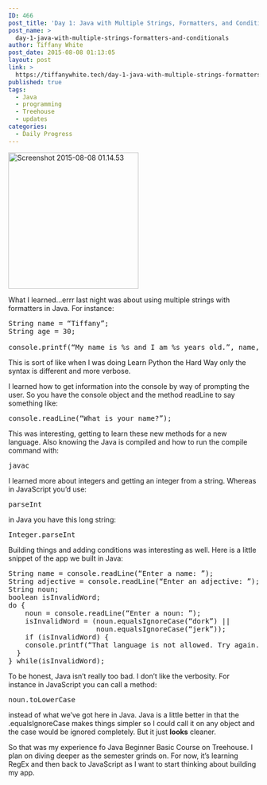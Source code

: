 ```yaml
---
ID: 466
post_title: 'Day 1: Java with Multiple Strings, Formatters, and Conditionals'
post_name: >
  day-1-java-with-multiple-strings-formatters-and-conditionals
author: Tiffany White
post_date: 2015-08-08 01:13:05
layout: post
link: >
  https://tiffanywhite.tech/day-1-java-with-multiple-strings-formatters-and-conditionals/
published: true
tags:
  - Java
  - programming
  - Treehouse
  - updates
categories:
  - Daily Progress
---
```

<a href="http://helloburgh.me/wp-content/uploads/2015/08/Screenshot-2015-08-08-01.14.53.png"><img class="aligncenter size-full wp-image-471" src="http://helloburgh.me/wp-content/uploads/2015/08/Screenshot-2015-08-08-01.14.53.png" alt="Screenshot 2015-08-08 01.14.53" width="262" height="274" /></a>

What I learned…errr last night was about using multiple strings with formatters in Java. For instance:
<pre class="lang:java decode:1 " >
String name = “Tiffany”;
String age = 30;

console.printf(“My name is %s and I am %s years old.”, name, age);
</pre>

This is sort of like when I was doing Learn Python the Hard Way only the syntax is different and more verbose.

I learned how to get information into the console by way of prompting the user. So you have the console object and the method readLine to say something like:

<pre class="lang:java decode:1 " >
console.readLine(“What is your name?”);
</pre>

This was interesting, getting to learn these new methods for a new language. Also knowing the Java is compiled and how to run the compile command with:

<pre class="lang:java decode:1 " >
javac
</pre>

I learned more about integers and getting an integer from a string. Whereas in JavaScript you’d use:

<pre class="lang:java decode:1 " >
parseInt
</pre>

in Java you have this long string:

<pre class="lang:java decode:1 " >
Integer.parseInt
</pre>

Building things and adding conditions was interesting as well. Here is a little snippet of the app we built in Java:

<pre class="lang:java decode:1 " >
String name = console.readLine(“Enter a name: ”);
String adjective = console.readLine(“Enter an adjective: ”);
String noun;
boolean isInvalidWord;
do {
    noun = console.readLine(“Enter a noun: ”);
    isInvalidWord = (noun.equalsIgnoreCase(“dork”) ||
                     noun.equalsIgnoreCase(“jerk”));
    if (isInvalidWord) {
    console.printf(“That language is not allowed. Try again. \n\n”);
  }
} while(isInvalidWord);
</pre>

To be honest, Java isn’t really too bad. I don’t like the verbosity. For instance in JavaScript you can call a method:

<pre class="lang:javascript decode:1 " >
noun.toLowerCase
</pre>

instead of what we’ve got here in Java. Java is a little better in that the .equalsIgnoreCase makes things simpler so I could call it on any object and the case would be ignored completely. But it just <strong>looks</strong> cleaner.

So that was my experience fo Java Beginner Basic Course on Treehouse. I plan on diving deeper as the semester grinds on. For now, it’s learning RegEx and then back to JavaScript as I want to start thinking about building my app.